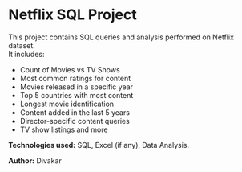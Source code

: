 # Netflix SQL Project

This project contains SQL queries and analysis performed on Netflix dataset.  
It includes:

- Count of Movies vs TV Shows
- Most common ratings for content
- Movies released in a specific year
- Top 5 countries with most content
- Longest movie identification
- Content added in the last 5 years
- Director-specific content queries
- TV show listings and more

**Technologies used:** SQL, Excel (if any), Data Analysis.

**Author:** Divakar
